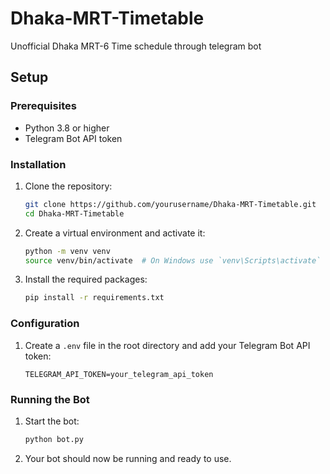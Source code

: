 # Dhaka-MRT-Timetable
Unofficial Dhaka MRT-6 Time schedule through telegram bot

## Setup
### Prerequisites
- Python 3.8 or higher
- Telegram Bot API token

### Installation
1. Clone the repository:
    ```sh
    git clone https://github.com/yourusername/Dhaka-MRT-Timetable.git
    cd Dhaka-MRT-Timetable
    ```

2. Create a virtual environment and activate it:
    ```sh
    python -m venv venv
    source venv/bin/activate  # On Windows use `venv\Scripts\activate`
    ```

3. Install the required packages:
    ```sh
    pip install -r requirements.txt
    ```

### Configuration
1. Create a `.env` file in the root directory and add your Telegram Bot API token:
    ```env
    TELEGRAM_API_TOKEN=your_telegram_api_token
    ```

### Running the Bot
1. Start the bot:
    ```sh
    python bot.py
    ```

2. Your bot should now be running and ready to use.
